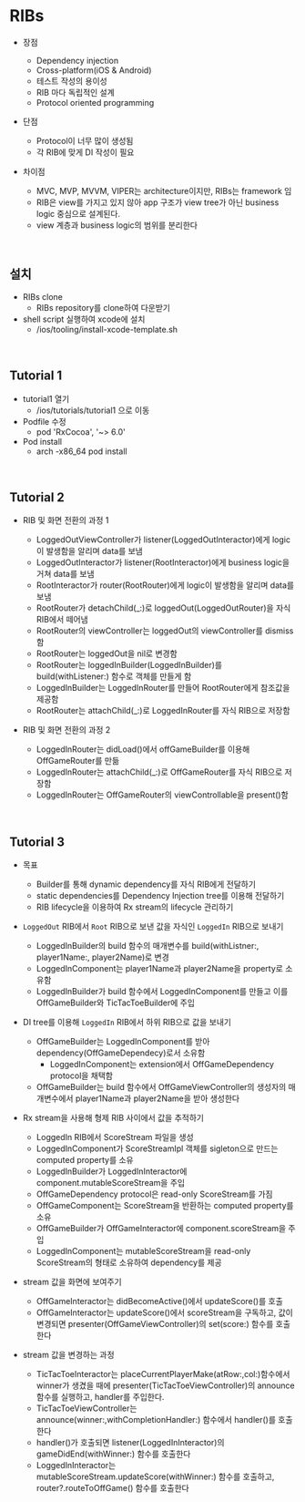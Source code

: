 # RIBs

- 장점
    - Dependency injection
    - Cross-platform(iOS & Android)
    - 테스트 작성의 용이성
    - RIB 마다 독립적인 설계
    - Protocol oriented programming

- 단점
    - Protocol이 너무 많이 생성됨
    - 각 RIB에 맞게 DI 작성이 필요

- 차이점
    - MVC, MVP, MVVM, VIPER는 architecture이지만, RIBs는 framework 임
    - RIB은 view를 가지고 있지 않아 app 구조가 view tree가 아닌 business logic 중심으로 설계된다.
    - view 계층과 business logic의 범위를 분리한다

<br>

## 설치

- RIBs clone
    - RIBs repository를 clone하여 다운받기
- shell script 실행하여 xcode에 설치
    - <RIBs path>/ios/tooling/install-xcode-template.sh

<br>

## Tutorial 1

- tutorial1 열기
    - <RIBs path>/ios/tutorials/tutorial1 으로 이동
- Podfile 수정
    - pod 'RxCocoa', '~> 6.0'
- Pod install
    - arch -x86_64 pod install

<br>

## Tutorial 2

- RIB 및 화면 전환의 과정 1
    - LoggedOutViewController가 listener(LoggedOutInteractor)에게 logic이 발생함을 알리며 data를 보냄
    - LoggedOutInteractor가 listener(RootInteractor)에게 business logic을 거쳐 data를 보냄
    - RootInteractor가 router(RootRouter)에게 logic이 발생함을 알리며 data를 보냄
    - RootRouter가 detachChild(_:)로 loggedOut(LoggedOutRouter)을 자식 RIB에서 떼어냄
    - RootRouter의 viewController는 loggedOut의 viewController를 dismiss 함
    - RootRouter는 loggedOut을 nil로 변경함
    - RootRouter는 loggedInBuilder(LoggedInBuilder)를 build(withListener:) 함수로 객체를 만들게 함
    - LoggedInBuilder는 LoggedInRouter를 만들어 RootRouter에게 참조값을 제공함
    - RootRouter는 attachChild(_:)로 LoggedInRouter를 자식 RIB으로 저장함

- RIB 및 화면 전환의 과정 2
    - LoggedInRouter는 didLoad()에서 offGameBuilder를 이용해 OffGameRouter를 만듦
    - LoggedInRouter는 attachChild(_:)로 OffGameRouter를 자식 RIB으로 저장함
    - LoggedInRouter는 OffGameRouter의 viewControllable을 present()함

<br>

## Tutorial 3

- 목표
    - Builder를 통해 dynamic dependency를 자식 RIB에게 전달하기
    - static dependencies를 Dependency Injection tree를 이용해 전달하기
    - RIB lifecycle을 이용하여 Rx stream의 lifecycle 관리하기
    
- `LoggedOut` RIB에서 `Root` RIB으로 보낸 값을 자식인 `LoggedIn` RIB으로 보내기
    - LoggedInBuilder의 build 함수의 매개변수를 build(withListner:, player1Name:, player2Name)로 변경
    - LoggedInComponent는 player1Name과 player2Name을 property로 소유함 
    - LoggedInBuilder가 build 함수에서 LoggedInComponent를 만들고 이를 OffGameBuilder와 TicTacToeBuilder에 주입
    
- DI tree를 이용해 `LoggedIn` RIB에서 하위 RIB으로 값을 보내기
    - OffGameBuilder는 LoggedInComponent를 받아 dependency(OffGameDependecy)로서 소유함
        - LoggedInComponent는 extension에서 OffGameDependency protocol을 채택함
    - OffGameBuilder는 build 함수에서 OffGameViewController의 생성자의 매개변수에서 player1Name과 player2Name을 받아 생성한다
    
- Rx stream을 사용해 형제 RIB 사이에서 값을 추적하기
    - LoggedIn RIB에서 ScoreStream 파일을 생성
    - LoggedInComponent가 ScoreStreamIpl 객체를 sigleton으로 만드는 computed property를 소유
    - LoggedInBuilder가 LoggedInInteractor에 component.mutableScoreStream을 주입
    - OffGameDependency protocol은 read-only ScoreStream를 가짐
    - OffGameComponent는 ScoreStream을 반환하는 computed property를 소유
    - OffGameBuilder가 OffGameInteractor에 component.scoreStream을 주입
    - LoggedInComponent는 mutableScoreStream을 read-only ScoreStream의 형태로 소유하여 dependency를 제공

- stream 값을 화면에 보여주기
    - OffGameInteractor는 didBecomeActive()에서 updateScore()를 호출
    - OffGameInteractor는 updateScore()에서 scoreStream을 구독하고, 값이 변경되면  presenter(OffGameViewController)의 set(score:) 함수를 호출한다

- stream 값을 변경하는 과정
    - TicTacToeInteractor는 placeCurrentPlayerMake(atRow:,col:)함수에서 winner가 생겼을 때에 presenter(TicTacToeViewController)의 announce 함수를 실행하고, handler를 주입한다.
    - TicTacToeViewController는 announce(winner:,withCompletionHandler:) 함수에서 handler()를 호출한다
    - handler()가 호출되면 listener(LoggedInInteractor)의 gameDidEnd(withWinner:) 함수를 호출한다
    - LoggedInInteractor는 mutableScoreStream.updateScore(withWinner:) 함수를 호출하고, router?.routeToOffGame() 함수를 호출한다
